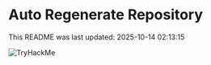 # Auto Regenerate Repository

This README was last updated: 2025-10-14 02:13:15

 ![TryHackMe](https://tryhackme.com/badge/533634)
